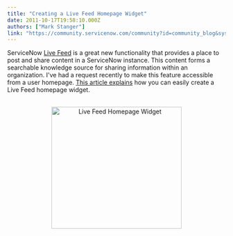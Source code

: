 ```yaml
---
title: "Creating a Live Feed Homepage Widget"
date: 2011-10-17T19:58:10.000Z
authors: ["Mark Stanger"]
link: "https://community.servicenow.com/community?id=community_blog&sys_id=59dda6e9dbd0dbc01dcaf3231f96191b"
---
```

<p>ServiceNow <a title="ki.service-now.com/index.php?title=Live_Feed" href="http://wiki.service-now.com/index.php?title=Live_Feed" target="_blank">Live Feed</a> is a great new functionality that provides a place to post and share content in a ServiceNow instance. This content forms a searchable knowledge source for sharing information within an organization. I've had a request recently to make this feature accessible from a user homepage. <a title="w.servicenowguru.com/system-ui/creating-live-feed-homepage-widget/" href="http://www.servicenowguru.com/system-ui/creating-live-feed-homepage-widget/">This article explains</a> how you can easily create a Live Feed homepage widget.<br /><br /><center><a href="http://www.servicenowguru.com/system-ui/creating-live-feed-homepage-widget/"><img src="http://www.servicenowguru.com/wp-content/uploads/2011/10/LiveFeedHomepageWidget-300x280.jpg" alt="Live Feed Homepage Widget" title="Live Feed Homepage Widget" width="300" height="280" class="aligncenter size-medium wp-image-4102" /></a></center></p>